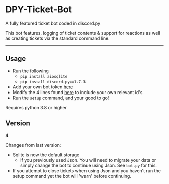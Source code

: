 # DPY-Ticket-Bot
A fully featured ticket bot coded in discord.py

This bot features, logging of ticket contents & support for reactions as well as creating tickets via the standard command line. 

---

## Usage
- Run the following
  - `pip install aiosqlite`
  - `pip install discord.py==1.7.3`
- Add your own bot token [here](https://github.com/Skelmis/DPY-Ticket-Bot/blob/master/bot_config/)
- Modify the 4 lines found [here](https://github.com/Skelmis/DPY-Ticket-Bot/blob/master/bot.py#L21) to include your own relevant id's 
- Run the `setup` command, and your good to go!

Requires python 3.8 or higher


## Version

**4**

Changes from last version:
 - Sqlite is now the default storage
   - If you previously used Json. You will need to migrate your data or
     simply change the bot to continue using Json. See `bot.py` for this.
 - If you attempt to close tickets when using Json and you haven't run
   the setup command yet the bot will 'warn' before continuing.